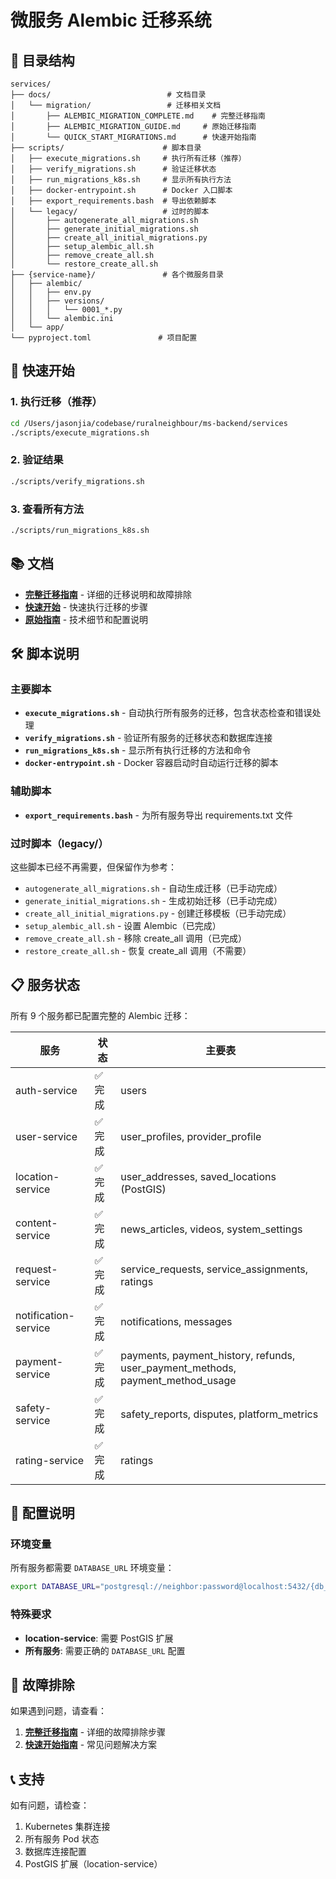 # 微服务 Alembic 迁移系统

## 📁 目录结构

```
services/
├── docs/                          # 文档目录
│   └── migration/                 # 迁移相关文档
│       ├── ALEMBIC_MIGRATION_COMPLETE.md    # 完整迁移指南
│       ├── ALEMBIC_MIGRATION_GUIDE.md     # 原始迁移指南
│       └── QUICK_START_MIGRATIONS.md      # 快速开始指南
├── scripts/                      # 脚本目录
│   ├── execute_migrations.sh     # 执行所有迁移（推荐）
│   ├── verify_migrations.sh      # 验证迁移状态
│   ├── run_migrations_k8s.sh     # 显示所有执行方法
│   ├── docker-entrypoint.sh      # Docker 入口脚本
│   ├── export_requirements.bash  # 导出依赖脚本
│   └── legacy/                   # 过时的脚本
│       ├── autogenerate_all_migrations.sh
│       ├── generate_initial_migrations.sh
│       ├── create_all_initial_migrations.py
│       ├── setup_alembic_all.sh
│       ├── remove_create_all.sh
│       └── restore_create_all.sh
├── {service-name}/               # 各个微服务目录
│   ├── alembic/
│   │   ├── env.py
│   │   ├── versions/
│   │   │   └── 0001_*.py
│   │   └── alembic.ini
│   └── app/
└── pyproject.toml               # 项目配置
```

## 🚀 快速开始

### 1. 执行迁移（推荐）

```bash
cd /Users/jasonjia/codebase/ruralneighbour/ms-backend/services
./scripts/execute_migrations.sh
```

### 2. 验证结果

```bash
./scripts/verify_migrations.sh
```

### 3. 查看所有方法

```bash
./scripts/run_migrations_k8s.sh
```

## 📚 文档

- **[完整迁移指南](docs/migration/ALEMBIC_MIGRATION_COMPLETE.md)** - 详细的迁移说明和故障排除
- **[快速开始](docs/migration/QUICK_START_MIGRATIONS.md)** - 快速执行迁移的步骤
- **[原始指南](docs/migration/ALEMBIC_MIGRATION_GUIDE.md)** - 技术细节和配置说明

## 🛠️ 脚本说明

### 主要脚本

- **`execute_migrations.sh`** - 自动执行所有服务的迁移，包含状态检查和错误处理
- **`verify_migrations.sh`** - 验证所有服务的迁移状态和数据库连接
- **`run_migrations_k8s.sh`** - 显示所有执行迁移的方法和命令
- **`docker-entrypoint.sh`** - Docker 容器启动时自动运行迁移的脚本

### 辅助脚本

- **`export_requirements.bash`** - 为所有服务导出 requirements.txt 文件

### 过时脚本（legacy/）

这些脚本已经不再需要，但保留作为参考：

- `autogenerate_all_migrations.sh` - 自动生成迁移（已手动完成）
- `generate_initial_migrations.sh` - 生成初始迁移（已手动完成）
- `create_all_initial_migrations.py` - 创建迁移模板（已手动完成）
- `setup_alembic_all.sh` - 设置 Alembic（已完成）
- `remove_create_all.sh` - 移除 create_all 调用（已完成）
- `restore_create_all.sh` - 恢复 create_all 调用（不需要）

## 📋 服务状态

所有 9 个服务都已配置完整的 Alembic 迁移：

| 服务                 | 状态    | 主要表                                                                         |
| -------------------- | ------- | ------------------------------------------------------------------------------ |
| auth-service         | ✅ 完成 | users                                                                          |
| user-service         | ✅ 完成 | user_profiles, provider_profile                                                |
| location-service     | ✅ 完成 | user_addresses, saved_locations (PostGIS)                                      |
| content-service      | ✅ 完成 | news_articles, videos, system_settings                                         |
| request-service      | ✅ 完成 | service_requests, service_assignments, ratings                                 |
| notification-service | ✅ 完成 | notifications, messages                                                        |
| payment-service      | ✅ 完成 | payments, payment_history, refunds, user_payment_methods, payment_method_usage |
| safety-service       | ✅ 完成 | safety_reports, disputes, platform_metrics                                     |
| rating-service       | ✅ 完成 | ratings                                                                        |

## 🔧 配置说明

### 环境变量

所有服务都需要 `DATABASE_URL` 环境变量：

```bash
export DATABASE_URL="postgresql://neighbor:password@localhost:5432/{db_name}"
```

### 特殊要求

- **location-service**: 需要 PostGIS 扩展
- **所有服务**: 需要正确的 `DATABASE_URL` 配置

## 🚨 故障排除

如果遇到问题，请查看：

1. **[完整迁移指南](docs/migration/ALEMBIC_MIGRATION_COMPLETE.md)** - 详细的故障排除步骤
2. **[快速开始指南](docs/migration/QUICK_START_MIGRATIONS.md)** - 常见问题解决方案

## 📞 支持

如有问题，请检查：

1. Kubernetes 集群连接
2. 所有服务 Pod 状态
3. 数据库连接配置
4. PostGIS 扩展（location-service）


